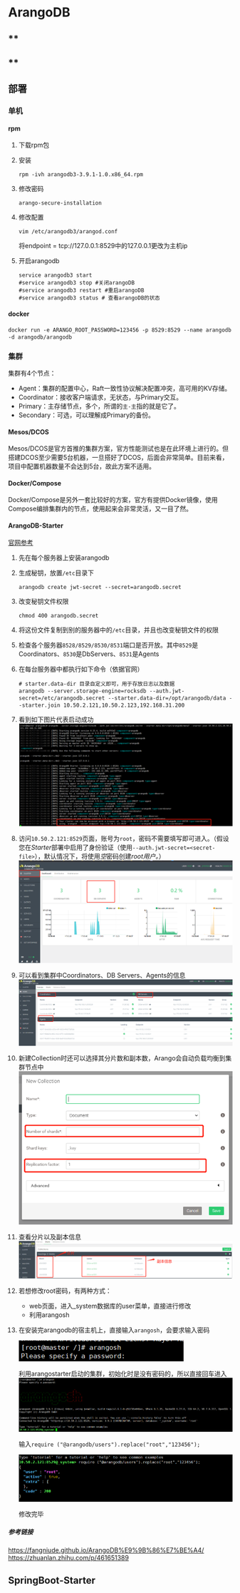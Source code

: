 # ArangoDB

## **

## **

## 部署

### 单机

#### rpm

1. 下载rpm包

2. 安装

   ``` shell
   rpm -ivh arangodb3-3.9.1-1.0.x86_64.rpm
   ```

3. 修改密码

   ``` shell
   arango-secure-installation
   ```

4. 修改配置

   ``` shell
   vim /etc/arangodb3/arangod.conf
   ```

   将endpoint = tcp://127.0.0.1:8529中的127.0.0.1更改为主机ip

5. 开启arangodb

   ``` shell
   service arangodb3 start
   #service arangodb3 stop #关闭arangoDB
   #service arangodb3 restart #重启arangoDB
   #service arangodb3 status # 查看arangoDB的状态
   ```

#### docker

``` shell
docker run -e ARANGO_ROOT_PASSWORD=123456 -p 8529:8529 --name arangodb -d arangodb/arangodb
```

### 集群

集群有4个节点：

* Agent：集群的配置中心，Raft一致性协议解决配置冲突，高可用的KV存储。
* Coordinator：接收客户端请求，无状态，与Primary交互。
* Primary：主存储节点，多个，所谓的`主-主`指的就是它了。
* Secondary：可选，可以理解成Primary的备份。

#### Mesos/DCOS

Mesos/DCOS是官方首推的集群方案，官方性能测试也是在此环境上进行的。但搭建DCOS至少需要5台机器，一旦搭好了DCOS，后面会非常简单。目前来看，项目中配置机器数量不会达到5台，故此方案不适用。

#### Docker/Compose

Docker/Compose是另外一套比较好的方案，官方有提供Docker镜像，使用Compose编排集群内的节点，使用起来会非常灵活，又一目了然。

#### ArangoDB-Starter

[官网参考](https://www.arangodb.com/docs/stable/deployment-cluster-using-the-starter.html)

1. 先在每个服务器上安装arangodb

2. 生成秘钥，放置`/etc`目录下

   ``` shell
   arangodb create jwt-secret --secret=arangodb.secret
   ```

3. 改变秘钥文件权限

   ``` shell
   chmod 400 arangodb.secret
   ```

4. 将这份文件复制到别的服务器中的`/etc`目录，并且也改变秘钥文件的权限

5. 检查各个服务器`8528/8529/8530/8531`端口是否开放。其中`8529`是Coordinators、`8530`是DbServers、`8531`是Agents

6. 在每台服务器中都执行如下命令（依据官网）

   ``` shell
   # starter.data-dir 目录自定义即可，用于存放日志以及数据
   arangodb --server.storage-engine=rocksdb --auth.jwt-secret=/etc/arangodb.secret --starter.data-dir=/opt/arangodb/data --starter.join 10.50.2.121,10.50.2.123,192.168.31.200
   ```

7. 看到如下图片代表启动成功
   ![image-20220601171518723](实操.assets/image-20220601171518723.png)

8. 访问`10.50.2.121:8529`页面，账号为`root`，密码不需要填写即可进入。（假设您在*Starter*部署中启用了身份验证（使用`--auth.jwt-secret=<secret-file>`），默认情况下，将使用*空*密码创建*root用户。*）
   ![image-20220601171642543](实操.assets/image-20220601171642543.png)
   
9. 可以看到集群中Coordinators、DB Servers、Agents的信息
   ![image-20220602131240577](实操.assets/image-20220602131240577.png)

10. 新建Collection时还可以选择其分片数和副本数，Arango会自动负载均衡到集群节点中
      ![image-20220602131339079](实操.assets/image-20220602131339079.png)

11. 查看分片以及副本信息
    ![image-20220602131457227](实操.assets/image-20220602131457227.png)
    
12. 若想修改root密码，有两种方式：

    * web页面，进入_system数据库的user菜单，直接进行修改
    * 利用arangosh

13. 在安装完arangodb的宿主机上，直接输入`arangosh`，会要求输入密码

    ![image-20220609104229440](实操.assets/image-20220609104229440.png)

    利用arangostarter启动的集群，初始化时是没有密码的，所以直接回车进入
    ![image-20220609104307845](实操.assets/image-20220609104307845.png)

    输入`require ("@arangodb/users").replace("root","123456");`

    ![image-20220609104342197](实操.assets/image-20220609104342197.png)

    修改完毕

##### 参考链接

https://fangniude.github.io/ArangoDB%E9%9B%86%E7%BE%A4/
https://zhuanlan.zhihu.com/p/461651389

## SpringBoot-Starter